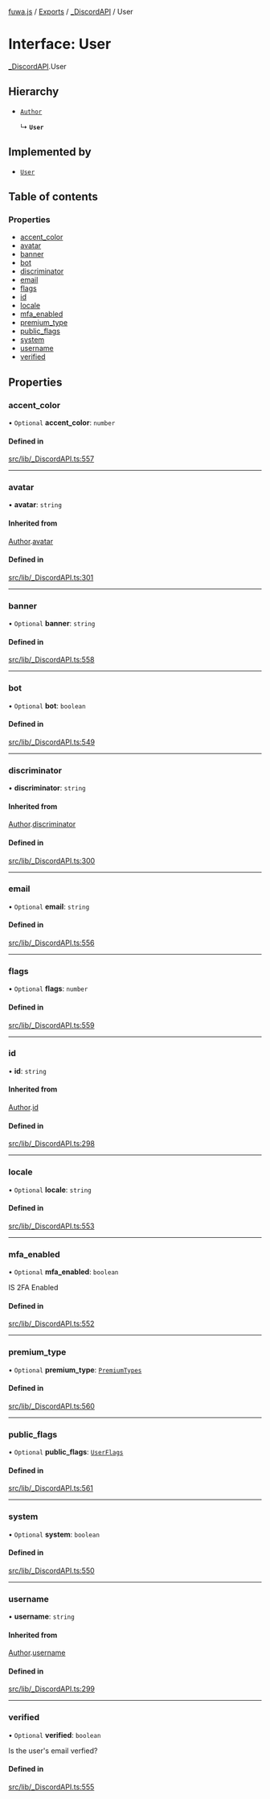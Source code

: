 [fuwa.js](../README.md) / [Exports](../modules.md) / [_DiscordAPI](../modules/_DiscordAPI.md) / User

# Interface: User

[_DiscordAPI](../modules/_DiscordAPI.md).User

## Hierarchy

- [`Author`](_DiscordAPI.Author.md)

  ↳ **`User`**

## Implemented by

- [`User`](../classes/discord_User.User.md)

## Table of contents

### Properties

- [accent_color](_DiscordAPI.User.md#accent_color)
- [avatar](_DiscordAPI.User.md#avatar)
- [banner](_DiscordAPI.User.md#banner)
- [bot](_DiscordAPI.User.md#bot)
- [discriminator](_DiscordAPI.User.md#discriminator)
- [email](_DiscordAPI.User.md#email)
- [flags](_DiscordAPI.User.md#flags)
- [id](_DiscordAPI.User.md#id)
- [locale](_DiscordAPI.User.md#locale)
- [mfa_enabled](_DiscordAPI.User.md#mfa_enabled)
- [premium_type](_DiscordAPI.User.md#premium_type)
- [public_flags](_DiscordAPI.User.md#public_flags)
- [system](_DiscordAPI.User.md#system)
- [username](_DiscordAPI.User.md#username)
- [verified](_DiscordAPI.User.md#verified)

## Properties

### accent\_color

• `Optional` **accent\_color**: `number`

#### Defined in

[src/lib/_DiscordAPI.ts:557](https://github.com/Fuwajs/Fuwa.js/blob/5bd8aa0/src/lib/_DiscordAPI.ts#L557)

___

### avatar

• **avatar**: `string`

#### Inherited from

[Author](_DiscordAPI.Author.md).[avatar](_DiscordAPI.Author.md#avatar)

#### Defined in

[src/lib/_DiscordAPI.ts:301](https://github.com/Fuwajs/Fuwa.js/blob/5bd8aa0/src/lib/_DiscordAPI.ts#L301)

___

### banner

• `Optional` **banner**: `string`

#### Defined in

[src/lib/_DiscordAPI.ts:558](https://github.com/Fuwajs/Fuwa.js/blob/5bd8aa0/src/lib/_DiscordAPI.ts#L558)

___

### bot

• `Optional` **bot**: `boolean`

#### Defined in

[src/lib/_DiscordAPI.ts:549](https://github.com/Fuwajs/Fuwa.js/blob/5bd8aa0/src/lib/_DiscordAPI.ts#L549)

___

### discriminator

• **discriminator**: `string`

#### Inherited from

[Author](_DiscordAPI.Author.md).[discriminator](_DiscordAPI.Author.md#discriminator)

#### Defined in

[src/lib/_DiscordAPI.ts:300](https://github.com/Fuwajs/Fuwa.js/blob/5bd8aa0/src/lib/_DiscordAPI.ts#L300)

___

### email

• `Optional` **email**: `string`

#### Defined in

[src/lib/_DiscordAPI.ts:556](https://github.com/Fuwajs/Fuwa.js/blob/5bd8aa0/src/lib/_DiscordAPI.ts#L556)

___

### flags

• `Optional` **flags**: `number`

#### Defined in

[src/lib/_DiscordAPI.ts:559](https://github.com/Fuwajs/Fuwa.js/blob/5bd8aa0/src/lib/_DiscordAPI.ts#L559)

___

### id

• **id**: `string`

#### Inherited from

[Author](_DiscordAPI.Author.md).[id](_DiscordAPI.Author.md#id)

#### Defined in

[src/lib/_DiscordAPI.ts:298](https://github.com/Fuwajs/Fuwa.js/blob/5bd8aa0/src/lib/_DiscordAPI.ts#L298)

___

### locale

• `Optional` **locale**: `string`

#### Defined in

[src/lib/_DiscordAPI.ts:553](https://github.com/Fuwajs/Fuwa.js/blob/5bd8aa0/src/lib/_DiscordAPI.ts#L553)

___

### mfa\_enabled

• `Optional` **mfa\_enabled**: `boolean`

IS 2FA Enabled

#### Defined in

[src/lib/_DiscordAPI.ts:552](https://github.com/Fuwajs/Fuwa.js/blob/5bd8aa0/src/lib/_DiscordAPI.ts#L552)

___

### premium\_type

• `Optional` **premium\_type**: [`PremiumTypes`](../enums/_DiscordAPI.PremiumTypes.md)

#### Defined in

[src/lib/_DiscordAPI.ts:560](https://github.com/Fuwajs/Fuwa.js/blob/5bd8aa0/src/lib/_DiscordAPI.ts#L560)

___

### public\_flags

• `Optional` **public\_flags**: [`UserFlags`](../enums/_DiscordAPI.UserFlags.md)

#### Defined in

[src/lib/_DiscordAPI.ts:561](https://github.com/Fuwajs/Fuwa.js/blob/5bd8aa0/src/lib/_DiscordAPI.ts#L561)

___

### system

• `Optional` **system**: `boolean`

#### Defined in

[src/lib/_DiscordAPI.ts:550](https://github.com/Fuwajs/Fuwa.js/blob/5bd8aa0/src/lib/_DiscordAPI.ts#L550)

___

### username

• **username**: `string`

#### Inherited from

[Author](_DiscordAPI.Author.md).[username](_DiscordAPI.Author.md#username)

#### Defined in

[src/lib/_DiscordAPI.ts:299](https://github.com/Fuwajs/Fuwa.js/blob/5bd8aa0/src/lib/_DiscordAPI.ts#L299)

___

### verified

• `Optional` **verified**: `boolean`

Is the user's email verfied?

#### Defined in

[src/lib/_DiscordAPI.ts:555](https://github.com/Fuwajs/Fuwa.js/blob/5bd8aa0/src/lib/_DiscordAPI.ts#L555)

